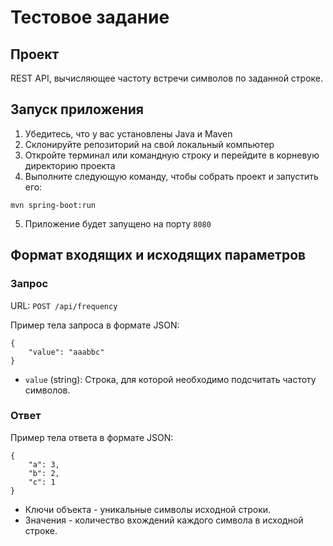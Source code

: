 # Тестовое задание

## Проект
REST API, вычисляющее частоту встречи символов по заданной строке.

## Запуск приложения
1. Убедитесь, что у вас установлены Java и Maven
2. Склонируйте репозиторий на свой локальный компьютер
3. Откройте терминал или командную строку и перейдите в корневую директорию проекта
4. Выполните следующую команду, чтобы собрать проект и запустить его:
```
mvn spring-boot:run
```
5. Приложение будет запущено на порту `8080`

## Формат входящих и исходящих параметров

### Запрос
URL: `POST /api/frequency`

Пример тела запроса в формате JSON:

```
{
    "value": "aaabbc"
}
```
- `value` (string): Строка, для которой необходимо подсчитать частоту символов.

### Ответ
Пример тела ответа в формате JSON:
```
{
    "a": 3,
    "b": 2,
    "c": 1
}
```
- Ключи объекта - уникальные символы исходной строки.
- Значения - количество вхождений каждого символа в исходной строке.